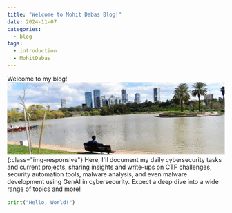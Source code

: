 ```yaml
---
title: "Welcome to Mohit Dabas Blog!"
date: 2024-11-07
categories:
  - blog
tags:
  - introduction
  - MohitDabas
---
```


Welcome to my blog! 
![reflection](/assets/images/reflect.jpeg){:class="img-responsive"}
Here, I'll document my daily cybersecurity tasks and current projects, sharing insights and write-ups on CTF challenges, security automation tools, malware analysis, and even malware development using GenAI in cybersecurity. Expect a deep dive into a wide range of topics and more!

```python
print("Hello, World!")
```


